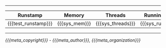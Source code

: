 ﻿
---

| Runstamp |  Memory  |   Threads     |   Running time    |   Date    |   Time    | Test name |  Version  |
|-----------|------------|--------------|-------------------|--------------|-------------------|-----------|------------|
| {{{test_runstamp}}} | {{{sys_mem}}} | {{{sys_threads}}} | {{{sys_runtime}}} | {{{sys_date}}} | {{{sys_time}}} | {{{test_caption}}} | {{{test_versionCount}}}v |

---

_{{{meta_copyright}}} - {{{meta_author}}}, {{{meta_organization}}}_